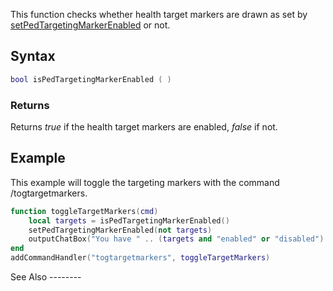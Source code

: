 This function checks whether health target markers are drawn as set by [setPedTargetingMarkerEnabled](/docs/setpedtargetingmarkerenabled.md "wikilink") or not.

Syntax
------

``` lua
bool isPedTargetingMarkerEnabled ( )
```

### Returns

Returns *true* if the health target markers are enabled, *false* if not.

Example
-------

<section name="Client" class="client" show="true">
This example will toggle the targeting markers with the command /togtargetmarkers.

``` lua
function toggleTargetMarkers(cmd)
    local targets = isPedTargetingMarkerEnabled()
    setPedTargetingMarkerEnabled(not targets)
    outputChatBox("You have " .. (targets and "enabled" or "disabled") .. " target markers.", 0, 255, 0, false)
end
addCommandHandler("togtargetmarkers", toggleTargetMarkers)
```

</section>
See Also
--------
